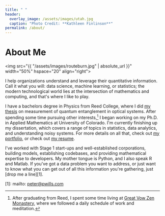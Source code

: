 ```yaml
---
title: " "
header:
  overlay_image: /assets/images/utah.jpg
  caption: "Photo Credit: **Kathleen Finlinson**"
permalink: /about/
---
```


# About Me

<img src="{{ "/assets/images/routeburn.jpg" | absolute_url }}"
width="50%" hspace="20" align="right">
  
I help organizations understand and leverage their quantitative
information. Call it what you will: data science, machine learning, or
statistics; the modern technological world lies at the intersection of
mathematics and computing, and that's where I like to play.

I have a bachelors degree in Physics from Reed College, where I did
[my thesis][2] on measurement of quantum entanglement in optical systems. After
spending some time pursuing other interests,[^fnote2] I began working on my
Ph.D. in Applied Mathematics at University of Colorado. I'm currently finishing
up my dissertation, which covers a range of topics in statistics, data
analytics, and understanding noisy systems. For more details on all that, check
out [my portfolio](/portfolio/), or check out [my resume][4].

I've worked with Stage 1 start-ups and well-established corporations, building
models, establishing codebases, and providing mathematical expertise to
developers. My mother tongue is Python, and I also speak R and Matlab. If you've
got a data problem you want to address, or just want to know what you can get
out of all this information you're gathering, just [drop me a line][1].

[^fnote2]: After graduating from Reed, I spent some time living at
	[Great Vow Zen Monastery][3], where we followed a daily schedule of work and
	meditation.
  
[1]: mailto: peter@pwills.com

[2]: /assets/docs/thesis.pdf

[3]: https://www.zendust.org/monastery

[4]: /assets/docs/resume.pdf
